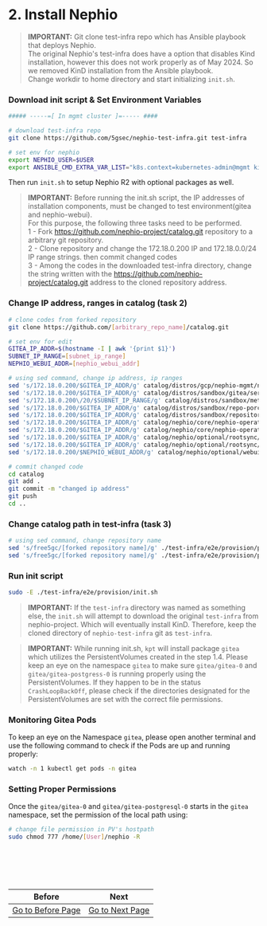 # 2. Install Nephio

> **IMPORTANT:** Git clone test-infra repo which has Ansible playbook that deploys Nephio. \
> The original Nephio's test-infra does have a option that disables Kind installation, however this does not work properly as of May 2024. So we removed KinD installation from the Ansible playbook. \
> Change workdir to home directory and start initializing `init.sh`.

### Download init script & Set Environment Variables

```bash
##### -----=[ In mgmt cluster ]=----- ####

# download test-infra repo
git clone https://github.com/5gsec/nephio-test-infra.git test-infra

# set env for nephio
export NEPHIO_USER=$USER
export ANSIBLE_CMD_EXTRA_VAR_LIST="k8s.context=kubernetes-admin@mgmt kind.enabled=false host_min_vcpu=4 host_min_cpu_ram=8"
```

Then run `init.sh` to setup Nephio R2 with optional packages as well.

> **IMPORTANT:** Before running the init.sh script, the IP addresses of installation components, must be changed to  test environment(gitea and nephio-webui). \
> For this purpose, the following three tasks need to be performed. \
> 1 - Fork https://github.com/nephio-project/catalog.git repository to a arbitrary git repository. \
> 2 - Clone repository and change the 172.18.0.200 IP and 172.18.0.0/24 IP range strings. then commit changed codes\
> 3 - Among the codes in the downloaded test-infra directory, change the string written with the https://github.com/nephio-project/catalog.git address to the cloned repository address.

### Change IP address, ranges in catalog (task 2)

```bash
# clone codes from forked repository
git clone https://github.com/[arbitrary_repo_name]/catalog.git

# set env for edit
GITEA_IP_ADDR=$(hostname -I | awk '{print $1}')
SUBNET_IP_RANGE=[subnet_ip_range]
NEPHIO_WEBUI_ADDR=[nephio_webui_addr]

# using sed command, change ip address, ip ranges
sed 's/172.18.0.200/$GITEA_IP_ADDR/g' catalog/distros/gcp/nephio-mgmt/nephio-controllers/app/deployment-token-controller.yaml
sed 's/172.18.0.200/$GITEA_IP_ADDR/g' catalog/distros/sandbox/gitea/service-gitea.yaml
sed 's/172.18.0.200\/20/$SUBNET_IP_RANGE/g' catalog/distros/sandbox/metallb-sandbox-config/ipaddresspool.yaml
sed 's/172.18.0.200/$GITEA_IP_ADDR/g' catalog/distros/sandbox/repo-porch.yaml
sed 's/172.18.0.200/$GITEA_IP_ADDR/g' catalog/distros/sandbox/repository/set-values.yaml
sed 's/172.18.0.200/$GITEA_IP_ADDR/g' catalog/nephio/core/nephio-operator/app/controller/deployment-controller.yaml
sed 's/172.18.0.200/$GITEA_IP_ADDR/g' catalog/nephio/core/nephio-operator/app/controller/deployment-token-controller.yaml
sed 's/172.18.0.200/$GITEA_IP_ADDR/g' catalog/nephio/optional/rootsync/rootsync.yaml
sed 's/172.18.0.200/$GITEA_IP_ADDR/g' catalog/nephio/optional/rootsync/set-values.yaml
sed 's/172.18.0.200/$NEPHIO_WEBUI_ADDR/g' catalog/nephio/optional/webui/service.yaml

# commit changed code
cd catalog
git add .
git commit -m "changed ip address"
git push
cd ..
```

### Change catalog path in test-infra (task 3)

```bash
# using sed command, change repository name
sed 's/free5gc/[forked repository name]/g' ./test-infra/e2e/provision/playbooks/roles/bootstrap/defaults/main.yaml
sed 's/free5gc/[forked repository name]/g' ./test-infra/e2e/provision/playbooks/roles/install/defaults/main.yaml
```

### Run init script

```bash
sudo -E ./test-infra/e2e/provision/init.sh
```

> **IMPORTANT:** If the `test-infra` directory was named as something else, the `init.sh` will attempt to download the original `test-infra` from nephio-project. Which will eventually install KinD. Therefore, keep the cloned directory of `nephio-test-infra` git as `test-infra`.

> **IMPORTANT:** While running init.sh, `kpt` will install package `gitea` which utilizes the PersistentVolumes created in the step 1.4. Please keep an eye on the namespace `gitea` to make sure `gitea/gitea-0` and `gitea/gitea-postgress-0` is running properly using the PersistentVolumes. If they happen to be in the status `CrashLoopBackOff`, please check if the directories designated for the PersistentVolumes are set with the correct file permissions.

### Monitoring Gitea Pods
To keep an eye on the Namespace `gitea`, please open another terminal and use the following command to check if the Pods are up and running properly:

```bash
watch -n 1 kubectl get pods -n gitea
```

### Setting Proper Permissions
Once the `gitea/gitea-0` and `gitea/gitea-postgresql-0` starts in the `gitea` namespace, set the permission of the local path using:

```bash
# change file permission in PV's hostpath
sudo chmod 777 /home/[User]/nephio -R 
```

<br></br>
---
|Before|Next|
|--|--|
|[ Go to Before Page](1_prerequsites.md) | [ Go to Next Page ](3_add_k8s_clusters_to_nephio.md)|